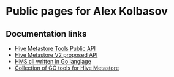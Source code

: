 # Public pages for Alex Kolbasov

## Documentation links

* [Hive Metastore Tools Public API](hclient/index.html)
* [Hive Metastore V2 proposed API](hmsv2api)
* [HMS cli written in Go langiage](https://github.com/akolb1/gometastore/blob/master/hmstool/doc/hmstool.md)
* [Collection of GO tools for Hive Metastore](https://github.com/akolb1/gometastore)

